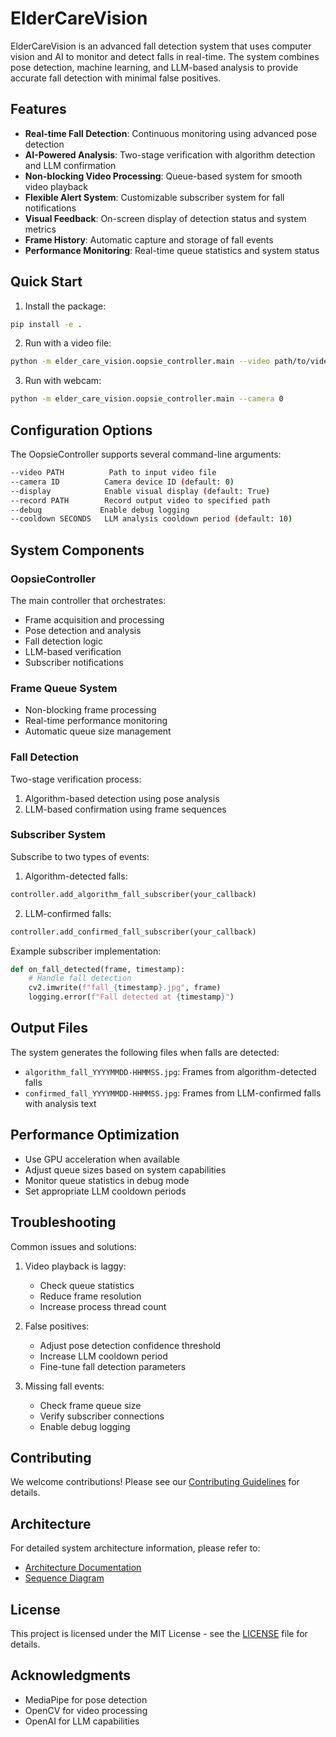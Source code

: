 # ElderCareVision

ElderCareVision is an advanced fall detection system that uses computer vision and AI to monitor and detect falls in real-time. The system combines pose detection, machine learning, and LLM-based analysis to provide accurate fall detection with minimal false positives.

## Features

- **Real-time Fall Detection**: Continuous monitoring using advanced pose detection
- **AI-Powered Analysis**: Two-stage verification with algorithm detection and LLM confirmation
- **Non-blocking Video Processing**: Queue-based system for smooth video playback
- **Flexible Alert System**: Customizable subscriber system for fall notifications
- **Visual Feedback**: On-screen display of detection status and system metrics
- **Frame History**: Automatic capture and storage of fall events
- **Performance Monitoring**: Real-time queue statistics and system status

## Quick Start

1. Install the package:

```bash
pip install -e .
```

2. Run with a video file:

```bash
python -m elder_care_vision.oopsie_controller.main --video path/to/video.mp4
```

3. Run with webcam:

```bash
python -m elder_care_vision.oopsie_controller.main --camera 0
```

## Configuration Options

The OopsieController supports several command-line arguments:

```bash
--video PATH          Path to input video file
--camera ID          Camera device ID (default: 0)
--display            Enable visual display (default: True)
--record PATH        Record output video to specified path
--debug             Enable debug logging
--cooldown SECONDS   LLM analysis cooldown period (default: 10)
```

## System Components

### OopsieController

The main controller that orchestrates:

- Frame acquisition and processing
- Pose detection and analysis
- Fall detection logic
- LLM-based verification
- Subscriber notifications

### Frame Queue System

- Non-blocking frame processing
- Real-time performance monitoring
- Automatic queue size management

### Fall Detection

Two-stage verification process:

1. Algorithm-based detection using pose analysis
1. LLM-based confirmation using frame sequences

### Subscriber System

Subscribe to two types of events:

1. Algorithm-detected falls:

```python
controller.add_algorithm_fall_subscriber(your_callback)
```

2. LLM-confirmed falls:

```python
controller.add_confirmed_fall_subscriber(your_callback)
```

Example subscriber implementation:

```python
def on_fall_detected(frame, timestamp):
    # Handle fall detection
    cv2.imwrite(f"fall_{timestamp}.jpg", frame)
    logging.error(f"Fall detected at {timestamp}")
```

## Output Files

The system generates the following files when falls are detected:

- `algorithm_fall_YYYYMMDD-HHMMSS.jpg`: Frames from algorithm-detected falls
- `confirmed_fall_YYYYMMDD-HHMMSS.jpg`: Frames from LLM-confirmed falls with analysis text

## Performance Optimization

- Use GPU acceleration when available
- Adjust queue sizes based on system capabilities
- Monitor queue statistics in debug mode
- Set appropriate LLM cooldown periods

## Troubleshooting

Common issues and solutions:

1. Video playback is laggy:

   - Check queue statistics
   - Reduce frame resolution
   - Increase process thread count

1. False positives:

   - Adjust pose detection confidence threshold
   - Increase LLM cooldown period
   - Fine-tune fall detection parameters

1. Missing fall events:

   - Check frame queue size
   - Verify subscriber connections
   - Enable debug logging

## Contributing

We welcome contributions! Please see our [Contributing Guidelines](docs/CONTRIBUTING.md) for details.

## Architecture

For detailed system architecture information, please refer to:

- [Architecture Documentation](docs/architecture.md)
- [Sequence Diagram](docs/sequence_diagram.puml)

## License

This project is licensed under the MIT License - see the [LICENSE](LICENSE) file for details.

## Acknowledgments

- MediaPipe for pose detection
- OpenCV for video processing
- OpenAI for LLM capabilities
